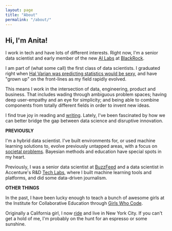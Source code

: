 ```yaml
---
layout: page
title: "About"
permalink: "/about/"
---
```


## **Hi, I'm Anita!** 

I work in tech and have lots of different interests. Right now, I'm a senior data scientist and early member of the new [AI Labs](https://www.ft.com/content/4f5720ce-1552-11e8-9376-4a6390addb44) at [BlackRock](https://www.blackrock.com/us/individual). 

I am part of (what some call) the first class of data scientists. I graduated right when [Hal Varian was predicting statistics would be sexy](https://flowingdata.com/2009/02/25/googles-chief-economist-hal-varian-on-statistics-and-data/), and have "grown up" on the front-lines as my field  rapidly evolved. 

This means I work in the intersection of data, engineering, product and business. That includes wading through ambiguous problem spaces; having deep user-empathy and an eye for simplicity; and being able to combine components from totally different fields in order to invent new ideas. 

I find true joy in reading and [writing](https://anitamehrotra.me/). Lately, I've been fascinated by how we can better bridge the gap between data science and disruptive innovation. 

**PREVIOUSLY**

I'm a hybrid data scientist. I've built environments for, or used machine learning solutions to, evolve previously untapped areas, with a focus on [societal problems](https://www.wired.com/story/inside-vhacks-first-ever-vatican-hackathon/). Bayesian methods and education have special spots in my heart. 

Previously, I was a senior data scientist at [BuzzFeed](https://ghc.anitab.org/community-blog-ghc/virality-at-buzzfeed-anita-mehrotra/) and a data scientist in Accenture's R&D [Tech Labs](https://www.accenture.com/us-en/about/accenture-labs-index), where I built machine learning tools and platforms, and did some data-driven journalism.

**OTHER THINGS**

In the past, I have been lucky enough to teach a bunch of awesome girls at the Institute for Collaborative Education through [Girls Who Code](https://girlswhocode.com/).

Originally a California girl, I now [ride](https://www.soul-cycle.com/) and live in New York City. If you can't get a hold of me, I'm probably on the hunt for an espresso or some sunshine.

